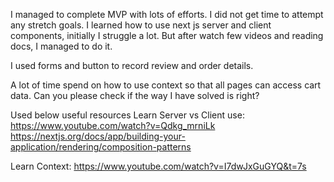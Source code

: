 I managed to complete MVP with lots of efforts. I did not get time to attempt any stretch goals. 
I learned how to use next js server and client components, initially I struggle a lot. But after watch few videos and reading docs, I managed to do it.

I used forms and button to record review and order details.

A lot of time spend on how to use context so that all pages can access cart data. Can you please check if the way I have solved is right?


Used below useful resources
Learn Server vs Client use:
https://www.youtube.com/watch?v=Qdkg_mrniLk
https://nextjs.org/docs/app/building-your-application/rendering/composition-patterns

Learn Context:
https://www.youtube.com/watch?v=I7dwJxGuGYQ&t=7s
